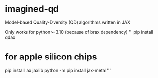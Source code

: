 # imagined-qd
Model-based Quality-Diversity (QD) algorithms written in JAX


Only works for python>=3.10 (because of brax dependency)
'''
pip install qdax

# for apple silicon chips
pip install jax jaxlib
python -m pip install jax-metal
'''